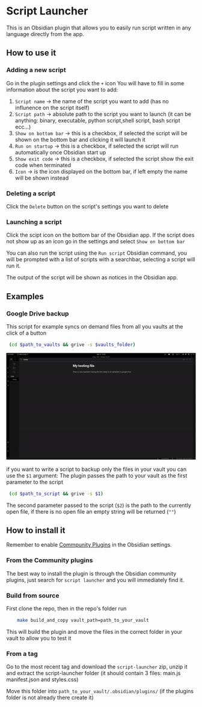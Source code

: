 # Script Launcher
This is an Obsidian plugin that allows you to easily run script written in any language directly from the app.

## How to use it
### Adding a new script 
Go in the plugin settings and click the `+` icon
You will have to fill in some information about the script you want to add:
1. `Script name` → the name of the script you want to add (has no influnence on the script itself)
2. `Script path` → absolute path to the script you want to launch (it can be anything: binary, executable, python script,shell script, bash script ecc...)
3. `Show on bottom bar` → this is a checkbox, if selected the script will be shown on the bottom bar and clicking it will launch it
4. `Run on startup` → this is a checkbox, if selected the script will run automatically once Obsidian start up
5. `Show exit code` → this is a checkbox, if selected the script show the exit code when terminated
6. `Icon` → is the icon displayed on the bottom bar, if left empty the name will be shown instead

### Deleting a script 
Click the `Delete` button on the script's settings you want to delete 

### Launching a script 

Click the scipt icon on the bottom bar of the Obsidian app.
If the script does not show up as an icon go in the settings and select `Show on bottom bar`

You can also run the script using the `Run script` Obsidian command, you will be prompted with a list of scripts with a searchbar, selecting a script will run it.


The output of the script will be shown as notices in the Obsidian app.

## Examples 

### Google Drive backup 
This script for example syncs on demand files from all you vaults at the click of a button
```bash
 (cd $path_to_vaults && grive -s $vaults_folder)
```
![Gif showing how the example plugin works](https://github.com/AlessandroRuggiero/script-launcher/blob/master/docs/images/launching-scipt-example.gif)

if you want to write a script to backup only the files in your vault you can use the `$1` argument:
The plugin passes the path to your vault as the first parameter to the script
```bash
 (cd $path_to_script && grive -s $1)
```
The second parameter passed to the script (`$2`) is the path to the currently open file, if there is no open file an empty string will be returned (`""`)

## How to install it
Remember to enable [Commpunity Plugins](https://help.obsidian.md/Extending+Obsidian/Community+plugins) in the Obsidian settings.
### From the Community plugins
The best way to install the plugin is through the Obsidian community plugins, just search for `script launcher` and you will immediately find it.
### Build from source
First clone the repo, then in the repo's folder run
```bash
    make build_and_copy vault_path=path_to_your_vault
```

This will build the plugin and move the files in the correct folder in your vault to allow you to test it


### From a tag
Go to the most recent tag and download the `script-launcher` zip, unzip it and extract the script-launcher folder (it should contain 3 files: main.js manifest.json and styles.css)

Move this folder into `path_to_your_vault/.obsidian/plugins/` (if the plugins folder is not already there create it)

